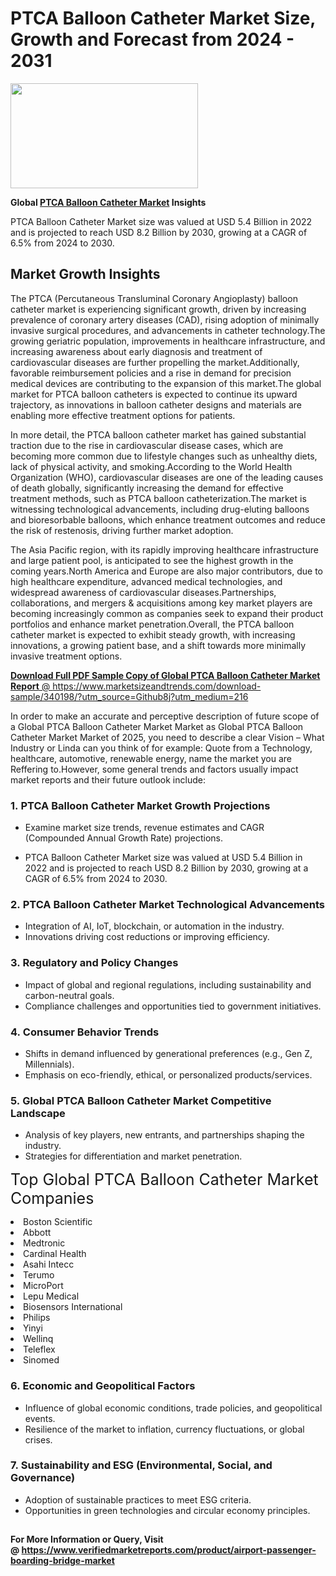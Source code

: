 <H1>PTCA Balloon Catheter Market Size, Growth and Forecast from 2024 - 2031</H1><img class="aligncenter size-medium wp-image-584254" src="https://thirdeyenews.in/wp-content/uploads/2024/09/Global-Market-Research-300x168.jpeg" alt="" width="300" height="168" /><p><strong>Global&nbsp;<a href="https://www.marketsizeandtrends.com/download-sample/340198/?utm_source=Github8j?utm_medium=216">PTCA Balloon Catheter Market</a> Insights</strong></p><p>PTCA Balloon Catheter Market size was valued at USD 5.4 Billion in 2022 and is projected to reach USD 8.2 Billion by 2030, growing at a CAGR of 6.5% from 2024 to 2030.</p><p><h2>Market Growth Insights</h2> <p>The PTCA (Percutaneous Transluminal Coronary Angioplasty) balloon catheter market is experiencing significant growth, driven by increasing prevalence of coronary artery diseases (CAD), rising adoption of minimally invasive surgical procedures, and advancements in catheter technology.The growing geriatric population, improvements in healthcare infrastructure, and increasing awareness about early diagnosis and treatment of cardiovascular diseases are further propelling the market.Additionally, favorable reimbursement policies and a rise in demand for precision medical devices are contributing to the expansion of this market.The global market for PTCA balloon catheters is expected to continue its upward trajectory, as innovations in balloon catheter designs and materials are enabling more effective treatment options for patients.<a href="#"></a></p> <p>In more detail, the PTCA balloon catheter market has gained substantial traction due to the rise in cardiovascular disease cases, which are becoming more common due to lifestyle changes such as unhealthy diets, lack of physical activity, and smoking.According to the World Health Organization (WHO), cardiovascular diseases are one of the leading causes of death globally, significantly increasing the demand for effective treatment methods, such as PTCA balloon catheterization.The market is witnessing technological advancements, including drug-eluting balloons and bioresorbable balloons, which enhance treatment outcomes and reduce the risk of restenosis, driving further market adoption.</p> <p>The Asia Pacific region, with its rapidly improving healthcare infrastructure and large patient pool, is anticipated to see the highest growth in the coming years.North America and Europe are also major contributors, due to high healthcare expenditure, advanced medical technologies, and widespread awareness of cardiovascular diseases.Partnerships, collaborations, and mergers & acquisitions among key market players are becoming increasingly common as companies seek to expand their product portfolios and enhance market penetration.Overall, the PTCA balloon catheter market is expected to exhibit steady growth, with increasing innovations, a growing patient base, and a shift towards more minimally invasive treatment options.</p> <p><a href="#"></p><p><span class=""><strong>Download Full PDF Sample Copy of Global PTCA Balloon Catheter Market Report</strong> @ <a href="https://www.marketsizeandtrends.com/download-sample/340198/?utm_source=Github8j?utm_medium=216" target="_blank">https://www.marketsizeandtrends.com/download-sample/340198/?utm_source=Github8j?utm_medium=216</a></span></p><p>In order to make an accurate and perceptive description of future scope of a Global&nbsp;PTCA Balloon Catheter Market Market as Global&nbsp;PTCA Balloon Catheter Market Market of 2025, you need to describe a clear Vision &ndash; What Industry or Linda can you think of for example: Quote from a Technology, healthcare, automotive, renewable energy, name the market you are Reffering to.However, some general trends and factors usually impact market reports and their future outlook include:</p><h3>1.&nbsp;<strong>PTCA Balloon Catheter Market Growth Projections</strong></h3><ul><li>Examine market size trends, revenue estimates and CAGR (Compounded Annual Growth Rate) projections.</li><li><p>PTCA Balloon Catheter Market size was valued at USD 5.4 Billion in 2022 and is projected to reach USD 8.2 Billion by 2030, growing at a CAGR of 6.5% from 2024 to 2030.</p></li></ul><h3>2.&nbsp;<strong>PTCA Balloon Catheter Market Technological Advancements</strong></h3><ul><li>Integration of AI, IoT, blockchain, or automation in the industry.</li><li>Innovations driving cost reductions or improving efficiency.</li></ul><h3>3.&nbsp;<strong>Regulatory and Policy Changes</strong></h3><ul><li>Impact of global and regional regulations, including sustainability and carbon-neutral goals.</li><li>Compliance challenges and opportunities tied to government initiatives.</li></ul><h3>4.&nbsp;<strong>Consumer Behavior Trends</strong></h3><ul><li>Shifts in demand influenced by generational preferences (e.g., Gen Z, Millennials).</li><li>Emphasis on eco-friendly, ethical, or personalized products/services.</li></ul><h3>5.&nbsp;<strong>Global PTCA Balloon Catheter Market Competitive Landscape</strong></h3><ul><li>Analysis of key players, new entrants, and partnerships shaping the industry.</li><li>Strategies for differentiation and market penetration.</li></ul><p data-pm-slice="1 1 []"><span style="color: inherit; font-family: inherit; font-size: 25px;">Top Global PTCA Balloon Catheter Market Companies</span></p><div class="" data-test-id=""><p><li>Boston Scientific</li><li> Abbott</li><li> Medtronic</li><li> Cardinal Health</li><li> Asahi Intecc</li><li> Terumo</li><li> MicroPort</li><li> Lepu Medical</li><li> Biosensors International</li><li> Philips</li><li> Yinyi</li><li> Wellinq</li><li> Teleflex</li><li> Sinomed</li></p></div><h3>6.&nbsp;<strong>Economic and Geopolitical Factors</strong></h3><ul><li>Influence of global economic conditions, trade policies, and geopolitical events.</li><li>Resilience of the market to inflation, currency fluctuations, or global crises.</li></ul><h3>7.&nbsp;<strong>Sustainability and ESG (Environmental, Social, and Governance)</strong></h3><ul><li>Adoption of sustainable practices to meet ESG criteria.</li><li>Opportunities in green technologies and circular economy principles.</li></ul><h2><strong style="font-size: 14px;">For More Information or Query, Visit @&nbsp;</strong><a style="background-color: #ffffff; font-size: 14px;" href="https://www.marketsizeandtrends.com/report/ptca-balloon-catheter-market/" target="_blank">https://www.verifiedmarketreports.com/product/airport-passenger-boarding-bridge-market</a></h2>